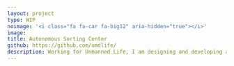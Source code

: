 ```yaml
---
layout: project
type: WIP
noimage: '<i class="fa fa-car fa-big12" aria-hidden="true"></i>'
image: 
title: Autonomous Sorting Center
github: https://github.com/umdlife/
description: Working for Unmanned Life, I am designing and developing an **autonomous sorting center** from the rover to the user interface. This project is for a big Dutsh shipping company.
---
```

